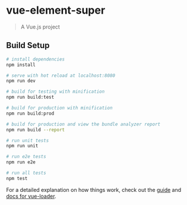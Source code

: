 # vue-element-super

> A Vue.js project

## Build Setup

``` bash
# install dependencies
npm install

# serve with hot reload at localhost:8080
npm run dev

# build for testing with minification
npm run build:test

# build for production with minification
npm run build:prod

# build for production and view the bundle analyzer report
npm run build --report

# run unit tests
npm run unit

# run e2e tests
npm run e2e

# run all tests
npm test
```

For a detailed explanation on how things work, check out the [guide](http://vuejs-templates.github.io/webpack/) and [docs for vue-loader](http://vuejs.github.io/vue-loader).
